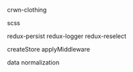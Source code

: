 crwn-clothing

scss

redux-persist
redux-logger
redux-reselect

createStore
applyMiddleware

data normalization


